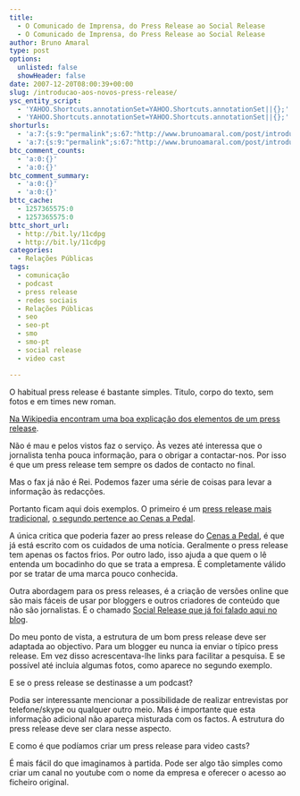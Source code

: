 ```yaml
---
title:
  - O Comunicado de Imprensa, do Press Release ao Social Release
  - O Comunicado de Imprensa, do Press Release ao Social Release
author: Bruno Amaral
type: post
options:
  unlisted: false
  showHeader: false
date: 2007-12-20T08:00:39+00:00
slug: /introducao-aos-novos-press-release/
ysc_entity_script:
  - 'YAHOO.Shortcuts.annotationSet=YAHOO.Shortcuts.annotationSet||{};'
  - 'YAHOO.Shortcuts.annotationSet=YAHOO.Shortcuts.annotationSet||{};'
shorturls:
  - 'a:7:{s:9:"permalink";s:67:"http://www.brunoamaral.com/post/introducao-aos-novos-press-release/";s:7:"tinyurl";s:25:"http://tinyurl.com/dfmyxb";s:4:"isgd";s:17:"http://is.gd/pDHP";s:5:"bitly";s:19:"http://bit.ly/qHbnF";s:5:"snipr";s:22:"http://snipr.com/euqm4";s:5:"snurl";s:22:"http://snurl.com/euqm4";s:7:"snipurl";s:24:"http://snipurl.com/euqm4";}'
  - 'a:7:{s:9:"permalink";s:67:"http://www.brunoamaral.com/post/introducao-aos-novos-press-release/";s:7:"tinyurl";s:25:"http://tinyurl.com/dfmyxb";s:4:"isgd";s:17:"http://is.gd/pDHP";s:5:"bitly";s:19:"http://bit.ly/qHbnF";s:5:"snipr";s:22:"http://snipr.com/euqm4";s:5:"snurl";s:22:"http://snurl.com/euqm4";s:7:"snipurl";s:24:"http://snipurl.com/euqm4";}'
btc_comment_counts:
  - 'a:0:{}'
  - 'a:0:{}'
btc_comment_summary:
  - 'a:0:{}'
  - 'a:0:{}'
bttc_cache:
  - 1257365575:0
  - 1257365575:0
bttc_short_url:
  - http://bit.ly/11cdpg
  - http://bit.ly/11cdpg
categories:
  - Relações Públicas
tags:
  - comunicação
  - podcast
  - press release
  - redes sociais
  - Relações Públicas
  - seo
  - seo-pt
  - smo
  - smo-pt
  - social release
  - video cast

---
```

O habitual press release é bastante simples. Titulo, corpo do texto, sem fotos e em times new roman.

[Na Wikipedia encontram uma boa explicação dos elementos de um press release][1].

Não é mau e pelos vistos faz o serviço. Às vezes até interessa que o jornalista tenha pouca informação, para o obrigar a contactar-nos. Por isso é que um press release tem sempre os dados de contacto no final.

Mas o fax já não é Rei. Podemos fazer uma série de coisas para levar a informação às redacções.

Portanto ficam aqui dois exemplos. O primeiro é um [press release mais tradicional][2], [o segundo pertence ao Cenas a Pedal][3].

A única critica que poderia fazer ao press release do [Cenas a Pedal][4], é que já está escrito com os cuidados de uma notícia. Geralmente o press release tem apenas os factos frios. Por outro lado, isso ajuda a que quem o lê entenda um bocadinho do que se trata a empresa. É completamente válido por se tratar de uma marca pouco conhecida.

Outra abordagem para os press releases, é a criação de versões online que são mais fáceis de usar por bloggers e outros criadores de conteúdo que não são jornalistas. É o chamado [Social Release que já foi falado aqui no blog][5].

Do meu ponto de vista, a estrutura de um bom press release deve ser adaptada ao objectivo. Para um blogger eu nunca ia enviar o típico press release. Em vez disso acrescentava-lhe links para facilitar a pesquisa. E se possível até incluia algumas fotos, como aparece no segundo exemplo.

E se o press release se destinasse a um podcast?

Podia ser interessante mencionar a possibilidade de realizar entrevistas por telefone/skype ou qualquer outro meio. Mas é importante que esta informação adicional não apareça misturada com os factos. A estrutura do press release deve ser clara nesse aspecto.

E como é que podíamos criar um press release para video casts?

É mais fácil do que imaginamos à partida. Pode ser algo tão simples como criar um canal no youtube com o nome da empresa e oferecer o acesso ao ficheiro original.

 [1]: http://en.wikipedia.org/wiki/News_release
 [2]: /wp-content/uploads/2007/12/060509ae1.pdf
 [3]: /wp-content/uploads/2007/12/1_cap_presstext1.pdf
 [4]: http://cenasapedal.com/
 [5]: post/press-releases-para-os-novos-media/